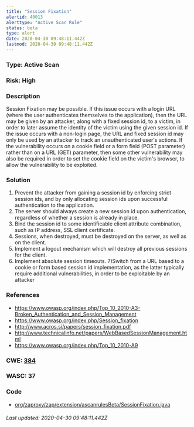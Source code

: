 ```yaml
---
title: "Session Fixation"
alertid: 40013
alerttype: "Active Scan Rule"
status: beta
type: alert
date: 2020-04-30 09:48:11.442Z
lastmod: 2020-04-30 09:48:11.442Z
---
```

### Type: Active Scan

### Risk: High

### Description

Session Fixation may be possible. If this issue occurs with a login URL (where the user authenticates themselves to the application), then the URL may be given by an attacker, along with a fixed session id, to a victim, in order to later assume the identity of the victim using the given session id. If the issue occurs with a non-login page, the URL and fixed session id may only be used by an attacker to track an unauthenticated user's actions. If the vulnerability occurs on a cookie field or a form field (POST parameter) rather than on a URL (GET) parameter, then some other vulnerability may also be required in order to set the cookie field on the victim's browser, to allow the vulnerability to be exploited.

### Solution

1) Prevent the attacker from gaining a session id by enforcing strict session ids, and by only allocating session ids upon successful authentication to the application.
2) The server should always create a new session id upon authentication, regardless of whether a session is already in place.
3) Bind the session id to some identificable client attribute combination, such as IP address, SSL client certificate.
4) Sessions, when destroyed, must be destroyed on the server, as well as on the client.
5) Implement a logout mechanism which will destroy all previous sessions for the client.
6) Implement absolute session timeouts.
7)Switch from a URL based to a cookie or form based session id implementation, as the latter typically require additional vulnerabilities, in order to be exploitable by an attacker


### References

* https://www.owasp.org/index.php/Top_10_2010-A3-Broken_Authentication_and_Session_Management
* https://www.owasp.org/index.php/Session_fixation
* http://www.acros.si/papers/session_fixation.pdf
* http://www.technicalinfo.net/papers/WebBasedSessionManagement.html
* https://www.owasp.org/index.php/Top_10_2010-A9

### CWE: [384](https://cwe.mitre.org/data/definitions/384.html)

### WASC:  37

### Code

 * [org/zaproxy/zap/extension/ascanrulesBeta/SessionFixation.java](https://github.com/zaproxy/zap-extensions/blob/master/addOns/ascanrulesBeta/src/main/java/org/zaproxy/zap/extension/ascanrulesBeta/SessionFixation.java)

###### Last updated: 2020-04-30 09:48:11.442Z
